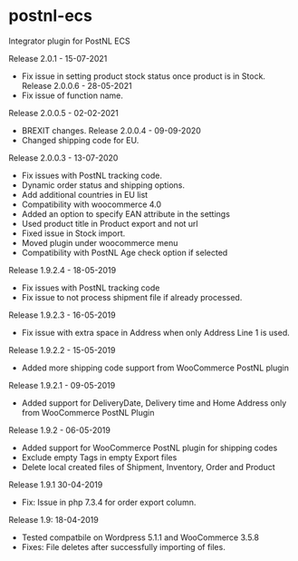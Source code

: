 # postnl-ecs
Integrator plugin for PostNL ECS

Release 2.0.1 - 15-07-2021
- Fix issue in setting product stock status once product is in Stock.
Release 2.0.0.6 - 28-05-2021
- Fix issue of function name.

Release 2.0.0.5 - 02-02-2021
- BREXIT changes.
Release 2.0.0.4 - 09-09-2020
- Changed shipping code for EU.

Release 2.0.0.3 - 13-07-2020
- Fix issues with PostNL tracking code.
- Dynamic order status and shipping options.
- Add additional countries in EU list
- Compatibility with woocommerce 4.0
- Added an option to specify EAN attribute in the settings
- Used product title in Product export and not url
- Fixed issue in Stock import.
- Moved plugin under woocommerce menu
- Compatibility with PostNL Age check option if selected 


Release 1.9.2.4 - 18-05-2019
- Fix issues with PostNL tracking code
- Fix issue to not process shipment file if already processed.

Release 1.9.2.3 - 16-05-2019
- Fix issue with extra space in Address when only Address Line 1 is used.

Release 1.9.2.2 - 15-05-2019
- Added more shipping code support from WooCommerce PostNL plugin

Release 1.9.2.1 - 09-05-2019
- Added support for DeliveryDate, Delivery time and Home Address only from WooCommerce PostNL Plugin

Release 1.9.2 - 06-05-2019
- Added support for WooCommerce PostNL plugin for shipping codes
- Exclude empty Tags in empty Export files
- Delete local created files of Shipment, Inventory, Order and Product

Release 1.9.1 30-04-2019
- Fix: Issue in php 7.3.4 for order export column.

Release 1.9: 18-04-2019
- Tested compatbile on Wordpress 5.1.1 and WooCommerce 3.5.8
- Fixes: File deletes after successfully importing of files.
